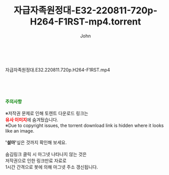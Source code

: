 ﻿---
layout: post
title:  "자급자족원정대-E32-220811-720p-H264-F1RST-mp4.torrent"
author: John
categories: [ 방송/음악 ]
tags: [  ]
image:  
description: "자급자족원정대-E32-220811-720p-H264-F1RST-mp4 torrent 정보 공유"
toc: true
toc_sticky: true
---

<br>
<div class="view-img">
<a class="view_image" href="http://torrentmobile61.com/bbs/view_image.php?fn=%2Fdata%2Ffile%2Fmusic%2F3735183265_CoJkuv2N_fb857290f562687d6a1ec3542ac77d082c373b41.jpg" target="_blank"><img alt="" class="img-tag" content="http://torrentmobile61.com/data/file/music/3735183265_CoJkuv2N_fb857290f562687d6a1ec3542ac77d082c373b41.jpg" itemprop="image" src="http://torrentmobile61.com/data/file/music/thumb-3735183265_CoJkuv2N_fb857290f562687d6a1ec3542ac77d082c373b41_835x2212.jpg"/></a></div><div class="view-content" itemprop="description">
<p>자급자족원정대.E32.220811.720p.H264-F1RST.mp4<br/></p> </div>
    
<br><br><br>
<p data-ke-size="size16"><b><span style="color: green;">주의사항</span></b><br /><br />※저작권 문제로 인해 토렌트 다운로드 링크는<br /><b><span style="color: red;">유사 이미지</span></b>에 숨겨뒀습니다.<br />※Due to copyright issues, the torrent download link is hidden where it looks like an image.<br /><br /><b>'설마'</b>싶은 것까지 확인해 보세요.<br /><br />숨김링크 클릭 시 마그넷 나타나지 않는 것은<br />저작권으로 인한 링크만료 자료로<br />1시간 간격으로 봇에 의해 마그넷 주소 갱신됩니다.</p>
